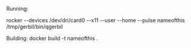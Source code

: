 
Running:

rocker --devices /dev/dri/card0 --x11 --user --home  --pulse nameofthis /tmp/gerbil/bin/qgerbil 

Building:
docker build -t nameofthis .

